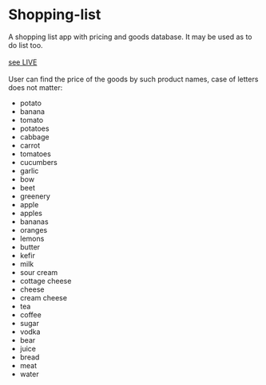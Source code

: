 # Shopping-list
A shopping list app with pricing and goods database. It may be used as to do list too.
<br>
<br>
<a href='https://mykolajkrusser.github.io/Shopping-list'>see LIVE</a>
<br>
<br>
  User can find the price of the goods by such product names, case of letters does not matter:
<br>
  <ul>
       <li>potato</li>
       <li>banana</li>
       <li>tomato</li>
       <li>potatoes</li>
       <li>cabbage</li>
       <li>carrot</li>
       <li>tomatoes</li>
       <li>cucumbers</li>
       <li>garlic</li>
       <li>bow</li>
       <li>beet</li>
       <li>greenery</li>
       <li>apple</li>
       <li>apples</li>
       <li>bananas</li>
       <li>oranges</li>
       <li>lemons</li>
       <li>butter</li>
       <li>kefir</li>
       <li>milk</li>
       <li>sour cream</li>
       <li>cottage cheese</li>
       <li>cheese</li>
       <li>cream cheese</li>
       <li>tea</li>
       <li>coffee</li>
       <li>sugar</li>
       <li>vodka</li>
       <li>bear</li>
       <li>juice</li>
       <li>bread</li>
       <li>meat</li>
       <li>water</li>
  </ul>
